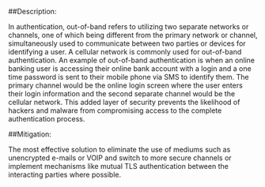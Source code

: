 ##Description:

In authentication, out-of-band refers to utilizing two separate networks or channels, one of which being different from the primary network or channel, simultaneously used to communicate between two parties or devices for identifying a user. A cellular network is commonly used for out-of-band authentication. An example of out-of-band authentication is when an online banking user is accessing their online bank account with a login and a one time password is sent to their mobile phone via SMS to identify them. The primary channel would be the online login screen where the user enters their login information and the second separate channel would be the cellular network. This added layer of security prevents the likelihood of hackers and malware from compromising access to the complete authentication process.


##Mitigation:

The most effective solution to eliminate the use of mediums such as unencrypted e-mails or VOIP and switch to more secure channels or implement mechanisms like mutual TLS authentication between the interacting parties where possible.
